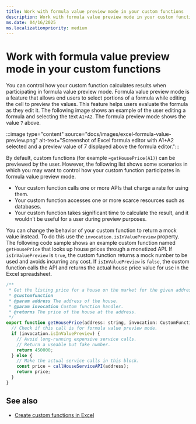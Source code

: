 ```yaml
---
title: Work with formula value preview mode in your custom functions
description: Work with formula value preview mode in your custom functions
ms.date: 04/16/2025
ms.localizationpriority: medium
---
```


# Work with formula value preview mode in your custom functions

You can control how your custom function calculates results when participating in formula value preview mode. Formula value preview mode is a feature that allows end users to select portions of a formula while editing the cell to preview the values. This feature helps users evaluate the formula as they edit it. The following image shows an example of the user editing a formula and selecting the text `A1+A2`. The formula preview mode shows the value `7` above.

:::image type="content" source="docs/images/excel-formula-value-preview.png" alt-text="Screenshot of Excel formula editor with A1+A2 selected and a preview value of 7 displayed above the formula editor.":::

By default, custom functions (for example `=getHousePrice(A1)`) can be previewed by the user. However, the following list shows some scenarios in which you may want to control how your custom function participates in formula value preview mode.

- Your custom function calls one or more APIs that charge a rate for using them.
- Your custom function accesses one or more scarce resources such as databases.
- Your custom function takes significant time to calculate the result, and it wouldn’t be useful for a user during preview purposes.

You can change the behavior of your custom function to return a mock value instead. To do this use the `invocation.isInValuePreview` property. The following code sample shows an example custom function named `getHousePrice` that looks up house prices through a monetized API. If `isInValuePreview` is `true`, the custom function returns a mock number to be used and avoids incurring any cost. If `isInValuePreview` is `false`, the custom function calls the API and returns the actual house price value for use in the Excel spreadsheet.

```javascript
/**
 * Get the listing price for a house on the market for the given address.
 * @customfunction
 * @param address The address of the house.
 * @param invocation Custom function handler.
 * @returns The price of the house at the address.
 */
export function getHousePrice(address: string, invocation: CustomFunctions.Invocation): number {
  // Check if this call is for formula value preview mode.
  if (invocation.isInValuePreview) { 
    // Avoid long-running expensive service calls. 
    // Return a useable but fake number.
    return 450000; 
  } else { 
    // Make the actual service calls in this block. 
    const price = callHouseServiceAPI(address);
    return price; 
  } 
}
```

## See also

- [Create custom functions in Excel](docs/excel/custom-functions-overview.md)